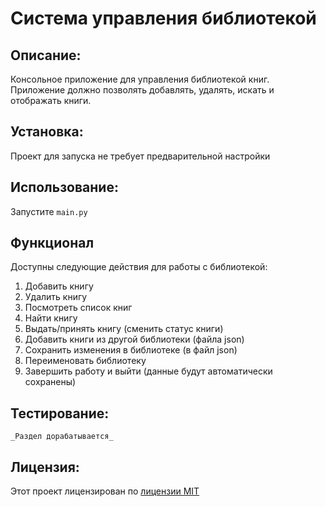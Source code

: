 # Cистема управления библиотекой

## Описание:

Консольное приложение для управления библиотекой книг. Приложение должно позволять добавлять, удалять, искать и отображать книги.

## Установка:

Проект для запуска не требует предварительной настройки

## Использование:

Запустите `main.py`

## Функционал

Доступны следующие действия для работы с библиотекой:
1. Добавить книгу
2. Удалить книгу
3. Посмотреть список книг
4. Найти книгу
5. Выдать/принять книгу (сменить статус книги)
6. Добавить книги из другой библиотеки (файла json)
7. Сохранить изменения в библиотеке (в файл json)
8. Переименовать библиотеку
9. Завершить работу и выйти (данные будут автоматически сохранены)

## Тестирование:

`_Раздел дорабатывается_`

## Лицензия:

Этот проект лицензирован по [лицензии MIT](LICENSE)